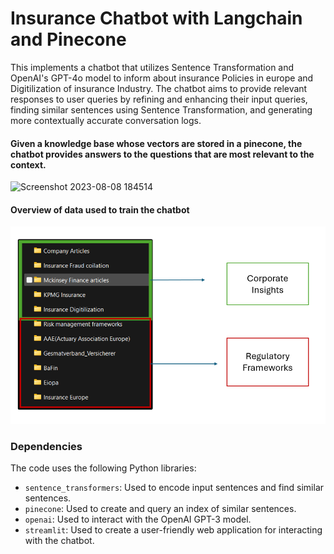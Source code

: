 # Insurance Chatbot with Langchain and Pinecone

This implements a chatbot that utilizes Sentence Transformation and OpenAI's GPT-4o model to inform about insurance Policies in europe and Digitilization of insurance Industry. The chatbot aims to provide relevant responses to user queries by refining and enhancing their input queries, finding similar sentences using Sentence Transformation, and generating more contextually accurate conversation logs.

#### Given a knowledge base whose vectors are stored in a pinecone, the chatbot provides answers to the questions that are most relevant to the context.

![Screenshot 2023-08-08 184514](https://github.com/bbabina/Chatbot-with-Langchain-and-Pinecone/assets/74191100/4a7a22dc-ac70-426d-8765-0ef7f5c8f9b7)

#### Overview of data used to train the chatbot
![Screenshot 2023-08-08 184514](https://github.com/arjun8977/insurance/blob/main/Training_Data.png)


### Dependencies

The code uses the following Python libraries:

- `sentence_transformers`: Used to encode input sentences and find similar sentences.
- `pinecone`: Used to create and query an index of similar sentences.
- `openai`: Used to interact with the OpenAI GPT-3 model.
- `streamlit`: Used to create a user-friendly web application for interacting with the chatbot.

